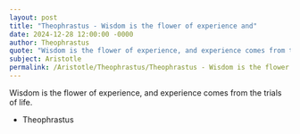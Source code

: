 ```yaml
---
layout: post
title: "Theophrastus - Wisdom is the flower of experience and"
date: 2024-12-28 12:00:00 -0000
author: Theophrastus
quote: "Wisdom is the flower of experience, and experience comes from the trials of life."
subject: Aristotle
permalink: /Aristotle/Theophrastus/Theophrastus - Wisdom is the flower of experience and
---
```


Wisdom is the flower of experience, and experience comes from the trials of life.

- Theophrastus
